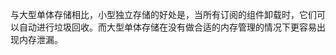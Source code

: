 <!-- https://www.cnblogs.com/onepixel/p/8832776.html -->

与大型单体存储相比，小型独立存储的好处是，当所有订阅的组件卸载时，它们可以自动进行垃圾回收。而大型单体存储在没有做合适的内存管理的情况下更容易出现内存泄漏。